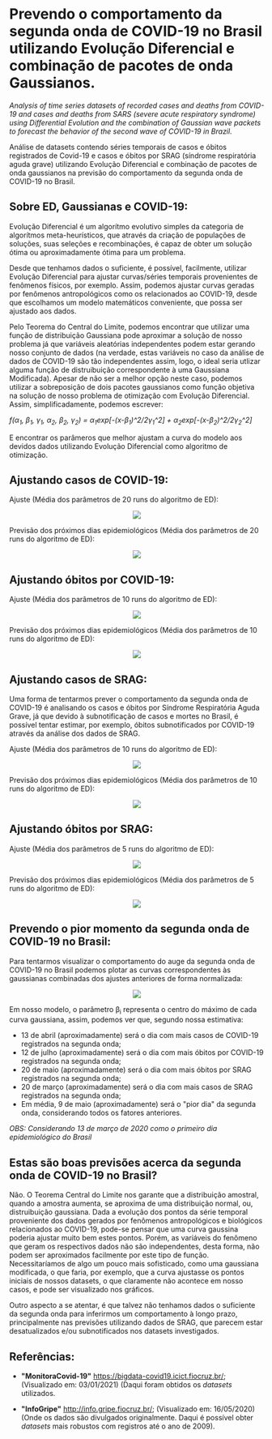 # Prevendo o comportamento da segunda onda de COVID-19 no Brasil utilizando Evolução Diferencial e combinação de pacotes de onda Gaussianos.

  *Analysis of time series datasets of recorded cases and deaths from COVID-19 and cases and deaths from SARS (severe acute respiratory syndrome) using Differential Evolution and the combination of Gaussian wave packets to forecast the behavior of the second wave of COVID-19 in Brazil.*

  Análise de datasets contendo séries temporais de casos e óbitos registrados de Covid-19 e casos e óbitos por SRAG (síndrome respiratória aguda grave) utilizando Evolução Diferencial e combinação de pacotes de onda gaussianos na previsão do comportamento da segunda onda de COVID-19 no Brasil.

## Sobre ED, Gaussianas e COVID-19:

 Evolução Diferencial é um algorítmo evolutivo simples da categoria de algorítmos meta-heurísticos, que através da criação de populações de soluções, suas seleções e recombinações, é capaz de obter um solução ótima ou aproximadamente ótima para um problema.
 
 Desde que tenhamos dados o suficiente, é possível, facilmente, utilizar Evolução Diferencial para ajustar curvas/séries temporais provenientes de fenômenos físicos, por exemplo. Assim, podemos ajustar curvas geradas por fenômenos antropológicos como os relacionados ao COVID-19, desde que escolhamos um modelo matemáticos conveniente, que possa ser ajustado aos dados.

 Pelo Teorema do Central do Limite, podemos encontrar que utilizar uma função de distribuição Gaussiana pode aproximar a solução de nosso problema já que variáveis aleatórias independentes podem estar gerando nosso conjunto de dados (na verdade, estas variáveis no caso da análise de dados de COVID-19 são tão independentes assim, logo, o ideal seria utlizar alguma função de distruibuição correspondente à uma Gaussiana Modificada). Apesar de não ser a melhor opção neste caso, podemos utilizar a sobreposição de dois pacotes gaussianos como função objetiva na solução de nosso problema de otimização com Evolução Diferencial. Assim, simplificadamente, podemos escrever:
 
 *f(&alpha;<sub>1</sub>, &beta;<sub>1</sub>, &gamma;<sub>1</sub>, &alpha;<sub>2</sub>, &beta;<sub>2</sub>, &gamma;<sub>2</sub>) = &alpha;<sub>1</sub>exp[-(x-&beta;<sub>1</sub>)^2/2&gamma;<sub>1</sub>^2] + &alpha;<sub>2</sub>exp[-(x-&beta;<sub>2</sub>)^2/2&gamma;<sub>2</sub>^2]*

 E encontrar os parâmeros que melhor ajustam a curva do modelo aos devidos dados utilizando Evolução Diferencial como algoritmo de otimização.

## Ajustando casos de COVID-19:
 
 Ajuste (Média dos parâmetros de 20 runs do algoritmo de ED):
 
 <p align="center">
 <img src="casos_covid_ajuste.png" align=middle/>
 </p>
 
 Previsão dos próximos dias epidemiológicos (Média dos parâmetros de 20 runs do algoritmo de ED):
 
 <p align="center">
 <img src="casos_covid_previsao.png" align=middle/>
 </p>

## Ajustando óbitos por COVID-19:

 Ajuste (Média dos parâmetros de 10 runs do algoritmo de ED):
 
 <p align="center">
 <img src="obitos_covid_ajuste.png" align=middle/>
 </p>
 
 Previsão dos próximos dias epidemiológicos (Média dos parâmetros de 10 runs do algoritmo de ED):
 
 <p align="center">
 <img src="obitos_covid_previsao.png" align=middle/>
 </p>

## Ajustando casos de SRAG:

 Uma forma de tentarmos prever o comportamento da segunda onda de COVID-19 é analisando os casos e óbitos por Síndrome Respiratória Aguda Grave, já que devido à subnotificação de casos e mortes no Brasil, é possível tentar estimar, por exemplo, óbitos subnotificados por COVID-19 através da análise dos dados de SRAG.

 Ajuste (Média dos parâmetros de 10 runs do algoritmo de ED):

 <p align="center">
 <img src="casos_srag_ajuste.png" align=middle/>
 </p>
 
 Previsão dos próximos dias epidemiológicos (Média dos parâmetros de 10 runs do algoritmo de ED):
 
 <p align="center">
 <img src="casos_srag_previsao.png" align=middle/>
 </p>

## Ajustando óbitos por SRAG:
 
 Ajuste (Média dos parâmetros de 5 runs do algoritmo de ED):
 
 <p align="center">
 <img src="obitos_srag_ajuste.png" align=middle/>
 </p>
 
 Previsão dos próximos dias epidemiológicos (Média dos parâmetros de 5 runs do algoritmo de ED):
 
 <p align="center">
 <img src="obitos_srag_previsao.png" align=middle/>
 </p>

## Prevendo o pior momento da segunda onda de COVID-19 no Brasil:
 
 Para tentarmos visualizar o comportamento do auge da segunda onda de COVID-19 no Brasil podemos plotar as curvas correspondentes às gaussianas combinadas dos ajustes anteriores de forma normalizada:

 <p align="center">
 <img src="normalizacoes.png" align=middle/>
 </p>
  
  Em nosso modelo, o parâmetro &beta;<sub>i</sub> representa o centro do máximo de cada curva gaussiana, assim, podemos ver que, segundo nossa estimativa:
  
  - 13 de abril (aproximadamente) será o dia com mais casos de COVID-19 registrados na segunda onda;
  - 12 de julho (aproximadamente) será o dia com mais óbitos por COVID-19 registrados na segunda onda;
  - 20 de maio (aproximadamente) será o dia com mais óbitos por SRAG registrados na segunda onda;
  - 20 de março (aproximadamente) será o dia com mais casos de SRAG registrados na segunda onda;
  - Em média, 9 de maio (aproximadamente) será o "pior dia" da segunda onda, considerando todos os fatores anteriores.
  
  *OBS: Considerando 13 de março de 2020 como o primeiro dia epidemiológico do Brasil*
  
  ## Estas são boas previsões acerca da segunda onda de COVID-19 no Brasil?
  
  Não. O Teorema Central do Limite nos garante que a distribuição amostral, quando a amostra aumenta, se aproxima de uma distribuição normal, ou, distruibuição gaussiana. Dada a evolução dos pontos da série temporal proveniente dos dados gerados por fenômenos antropológicos e biológicos relacionados ao COVID-19, pode-se pensar que uma curva gaussina poderia ajustar muito bem estes pontos. Porém,  as variáveis do fenômeno que geram os respectivos dados não são independentes, desta forma, não podem ser aproximados facilmente por este tipo de função. Necessitaríamos de algo um pouco mais sofisticado, como uma gaussiana modificada, o que faria, por exemplo, que a curva ajustasse os pontos iniciais de nossos datasets, o que claramente não acontece em nosso casos, e pode ser visualizado nos gráficos.
  
  Outro aspecto a se atentar, é que talvez não tenhamos dados o suficiente da segunda onda para inferirmos um comportamento à longo prazo, principalmente nas previsões utilizando dados de SRAG, que parecem estar desatualizados e/ou subnotificados nos datasets investigados.
  
## Referências:

* **"MonitoraCovid-19"** https://bigdata-covid19.icict.fiocruz.br/; (Visualizado em: 03/01/2021) (Daqui foram obtidos os *datasets* utilizados.

* **"InfoGripe"** http://info.gripe.fiocruz.br/; (Visualizado em: 16/05/2020) (Onde os dados são divulgados originalmente. Daqui é possível obter *datasets* mais robustos com registros até o ano de 2009).
